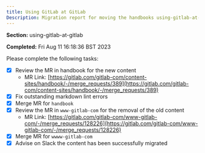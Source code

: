 ```yaml
---
title: Using GitLab at GitLab
Description: Migration report for moving the handbooks using-gitlab-at-gitlab section
---
```


**Section:** using-gitlab-at-gitlab

**Completed:** Fri Aug 11 16:18:36 BST 2023

Please complete the following tasks:

- [x] Review the MR in handbook for the new content
  - MR Link: [https://gitlab.com/gitlab-com/content-sites/handbook/-/merge_requests/389](https://gitlab.com/gitlab-com/content-sites/handbook/-/merge_requests/389)
- [x] Fix outstanding markdown lint errors
- [x] Merge MR for `handbook`
- [x] Review the MR in `www-gitlab-com` for the removal of the old content
  - MR Link: [https://gitlab.com/gitlab-com/www-gitlab-com/-/merge_requests/128226](https://gitlab.com/gitlab-com/www-gitlab-com/-/merge_requests/128226)
- [x] Merge MR for `wwww-gitlab-com`
- [x] Advise on Slack the content has been successfully migrated

